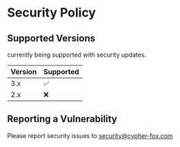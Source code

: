 # Security Policy

## Supported Versions

currently being supported with security updates.

| Version | Supported          |
| ------- | ------------------ |
| 3.x     | :white_check_mark: |
| 2.x     | :x:                |

## Reporting a Vulnerability

Please report security issues to security@cypher-fox.com
